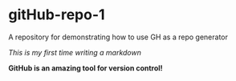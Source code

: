 # gitHub-repo-1
A repository for demonstrating how to use GH as a repo generator


*This is my first time writing a markdown*

**GitHub is an amazing tool for version control!**
